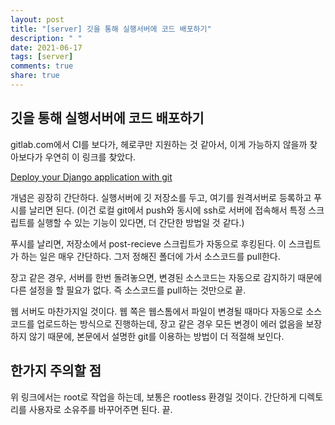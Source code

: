 ```yaml
---
layout: post
title: "[server] 깃을 통해 실행서버에 코드 배포하기"
description: " "
date: 2021-06-17
tags: [server]
comments: true
share: true
---
```


## 깃을 통해 실행서버에 코드 배포하기

gitlab.com에서 CI를 보다가, 헤로쿠만 지원하는 것 같아서, 이게 가능하지 않을까 찾아보다가 우연히 이 링크를 찾았다.

[Deploy your Django application with git](http://zabana.me/notes/deploy-django-application-git.html)

개념은 굉장히 간단하다. 실행서버에 깃 저장소를 두고, 여기를 원격서버로 등록하고 푸시를 날리면 된다.
(이건 로컬 git에서 push와 동시에 ssh로 서버에 접속해서 특정 스크립트를 실행할 수 있는 기능이 있다면, 더 간단한 방법일 것 같다.)

푸시를 날리면, 저장소에서 post-recieve 스크립트가 자동으로 후킹된다. 이 스크립트가 하는 일은 매우 간단하다. 그저 정해진 폴더에 가서 소스코드를 pull한다.

장고 같은 경우, 서버를 한번 돌려놓으면, 변경된 소스코드는 자동으로 감지하기 때문에 다른 설정을 할 필요가 없다. 즉 소스코드를 pull하는 것만으로 끝.

웹 서버도 마찬가지일 것이다. 웹 쪽은 웹스톰에서 파일이 변경될 때마다 자동으로 소스코드를 업로드하는 방식으로 진행하는데, 장고 같은 경우 모든 변경이 에러 없음을 보장하지 않기 때문에, 본문에서 설명한 git를 이용하는 방법이 더 적절해 보인다.

## 한가지 주의할 점

위 링크에서는 root로 작업을 하는데, 보통은 rootless 환경일 것이다. 간단하게 디렉토리를 사용자로 소유주를 바꾸어주면 된다. 끝.
